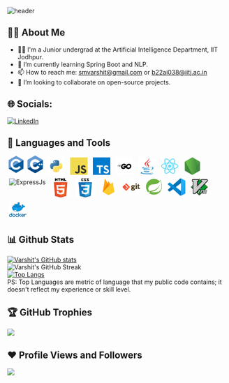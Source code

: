 ![header](https://capsule-render.vercel.app/api?text=Hi%20Varshit%20Manikanta%20here!&animation=fadeIn&type=waving&color=gradient&height=100)

## 🙋‍♂️ About Me
- 👨‍🎓 I'm a Junior undergrad at the Artificial Intelligence Department, IIT Jodhpur.
- 🌱 I’m currently learning Spring Boot and NLP.
- 📫 How to reach me: smvarshit@gmail.com or b22ai038@iitj.ac.in
- 👯 I’m looking to collaborate on open-source projects.

## 🌐 Socials:
[![LinkedIn](https://img.shields.io/badge/LinkedIn-%230077B5.svg?logo=linkedin&logoColor=white)](https://www.linkedin.com/in/varshit-manikanta-079b65255/)

## 🚀 Languages and Tools
<p align="left">
<img src="https://raw.githubusercontent.com/devicons/devicon/master/icons/c/c-original.svg" alt="c" width="40" height="40"/>
<img src="https://raw.githubusercontent.com/devicons/devicon/master/icons/cplusplus/cplusplus-original.svg" alt="cplusplus" width="40" height="40"/>
<img src="https://raw.githubusercontent.com/github/explore/80688e429a7d4ef2fca1e82350fe8e3517d3494d/topics/python/python.png" alt="Python" height="40" style="vertical-align:top; margin:4px">
<img src="https://raw.githubusercontent.com/github/explore/80688e429a7d4ef2fca1e82350fe8e3517d3494d/topics/javascript/javascript.png" alt="Javascript" height="40" style="vertical-align:top; margin:4px">
<img src="https://raw.githubusercontent.com/github/explore/80688e429a7d4ef2fca1e82350fe8e3517d3494d/topics/typescript/typescript.png" alt="Typescript" height="40" style="vertical-align:top; margin:4px">
<img src="https://raw.githubusercontent.com/github/explore/80688e429a7d4ef2fca1e82350fe8e3517d3494d/topics/go/go.png" alt="Go" height="40" style="vertical-align:top; margin:4px; background-color:white">
<img src="https://raw.githubusercontent.com/devicons/devicon/master/icons/java/java-original.svg" alt="Java" height="40" style="vertical-align:top; margin:4px">
<img src="https://raw.githubusercontent.com/devicons/devicon/master/icons/react/react-original.svg" alt="React" height="40" style="vertical-align:top; margin:4px">
<img src="https://raw.githubusercontent.com/devicons/devicon/master/icons/nodejs/nodejs-original.svg" alt="NodeJs" height="40" style="vertical-align:top; margin:4px">
<img src="https://external-content.duckduckgo.com/iu/?u=https%3A%2F%2Ftse1.mm.bing.net%2Fth%3Fid%3DOIP.1ji9NLQl3sOXktSoEYnt3wHaHa%26pid%3DApi&f=1&ipt=f1b02db62cf67f150faf108c6579c7ec196de39bcaebeeba774cc2178cf22a73&ipo=images" alt="ExpressJs" height="40" style="vertical-align:top; margin:4px">
<img src="https://raw.githubusercontent.com/github/explore/80688e429a7d4ef2fca1e82350fe8e3517d3494d/topics/html/html.png" alt="HTML" height="44" style="vertical-align:top; margin:4px">
<img src="https://raw.githubusercontent.com/github/explore/80688e429a7d4ef2fca1e82350fe8e3517d3494d/topics/css/css.png" alt="CSS" height="44" style="vertical-align:top; margin:4px">
<img src="https://raw.githubusercontent.com/github/explore/80688e429a7d4ef2fca1e82350fe8e3517d3494d/topics/firebase/firebase.png" alt="firebase" height="40" style="vertical-align:top; margin:4px">
<img src="https://raw.githubusercontent.com/github/explore/80688e429a7d4ef2fca1e82350fe8e3517d3494d/topics/git/git.png" alt="git" height="40" style="vertical-align:top; margin:4px">
<img src="https://raw.githubusercontent.com/github/explore/80688e429a7d4ef2fca1e82350fe8e3517d3494d/topics/spring-boot/spring-boot.png" alt="sping-boot" height="40" style="vertical-align:top; margin:4px">
<img src="https://raw.githubusercontent.com/github/explore/80688e429a7d4ef2fca1e82350fe8e3517d3494d/topics/visual-studio-code/visual-studio-code.png" alt="VS Code" height="40" style="vertical-align:top; margin:4px">
<img src="https://raw.githubusercontent.com/github/explore/80688e429a7d4ef2fca1e82350fe8e3517d3494d/topics/vim/vim.png" alt="VIM" height="40" style="vertical-align:top; margin:4px">
<img src="https://raw.githubusercontent.com/github/explore/80688e429a7d4ef2fca1e82350fe8e3517d3494d/topics/docker/docker.png" alt="Docker" height="40" style="vertical-align:top; margin:4px">
</p>

## 📊 Github Stats
  [![Varshit's GitHub stats](https://github-readme-stats.vercel.app/api?username=legend4137&show_icons=true&theme=dark&hide_border=false)]()\
  ![Varshit's GitHub Streak](https://github-readme-streak-stats.herokuapp.com/?user=legend4137&theme=dark&hide_border=false)\
  [![Top Langs](https://github-readme-stats.vercel.app/api/top-langs/?username=legend4137&layout=compact&theme=dark&hide_border=false&include_all_commits=true&count_private=true&langs_count=100)]()\
PS: Top Languages are metric of language that my public code contains; it doesn't reflect my experience or skill level.
## 🏆 GitHub Trophies
![](https://github-profile-trophy.vercel.app/?username=legend4137&theme=algolia&no-frame=false&no-bg=false&margin-w=4)


## ❤ Profile Views and Followers
![](https://komarev.com/ghpvc/?username=legend4137&color=blue) 
